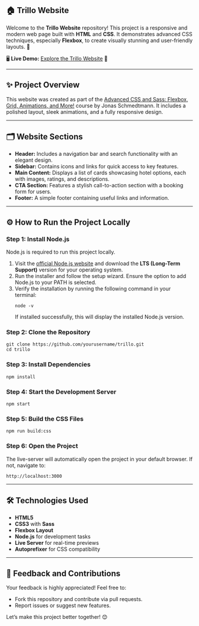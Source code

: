 <section>
  <h1>🏠 Trillo Website</h1>
  <p>
    Welcome to the <strong>Trillo Website</strong> repository! This project is a responsive and modern web page built with <strong>HTML</strong> and <strong>CSS</strong>. It demonstrates advanced CSS techniques, especially <strong>Flexbox</strong>, to create visually stunning and user-friendly layouts. 🌟
  </p>
  <p>
    🖥️ <strong>Live Demo:</strong> <a href="https://trillo-kariman.netlify.app/" target="_blank">Explore the Trillo Website</a> 🚀
  </p>

  <hr />

  <h2>✨ Project Overview</h2>
  <p>
    This website was created as part of the <a href="https://www.udemy.com/course/advanced-css-and-sass/" target="_blank">Advanced CSS and Sass: Flexbox, Grid, Animations, and More!</a> course by Jonas Schmedtmann. It includes a polished layout, sleek animations, and a fully responsive design.
  </p>

  <hr />

  <h2>🗂️ Website Sections</h2>
  <ul>
    <li><strong>Header:</strong> Includes a navigation bar and search functionality with an elegant design.</li>
    <li><strong>Sidebar:</strong> Contains icons and links for quick access to key features.</li>
    <li><strong>Main Content:</strong> Displays a list of cards showcasing hotel options, each with images, ratings, and descriptions.</li>
    <li><strong>CTA Section:</strong> Features a stylish call-to-action section with a booking form for users.</li>
    <li><strong>Footer:</strong> A simple footer containing useful links and information.</li>
  </ul>

  <hr />

  <h2>⚙️ How to Run the Project Locally</h2>

  <h3>Step 1: Install Node.js</h3>
  <p>
    Node.js is required to run this project locally.
    <ol>
      <li>
        Visit the <a href="https://nodejs.org/" target="_blank">official Node.js website</a> and download the <strong>LTS (Long-Term Support)</strong> version for your operating system.
      </li>
      <li>Run the installer and follow the setup wizard. Ensure the option to add Node.js to your PATH is selected.</li>
      <li>
        Verify the installation by running the following command in your terminal:
        <pre><code>node -v</code></pre>
        If installed successfully, this will display the installed Node.js version.
      </li>
    </ol>
  </p>

  <h3>Step 2: Clone the Repository</h3>
  <pre><code>git clone https://github.com/yourusername/trillo.git
cd trillo</code></pre>

  <h3>Step 3: Install Dependencies</h3>
  <pre><code>npm install</code></pre>

  <h3>Step 4: Start the Development Server</h3>
  <pre><code>npm start</code></pre>

  <h3>Step 5: Build the CSS Files</h3>
  <pre><code>npm run build:css</code></pre>

  <h3>Step 6: Open the Project</h3>
  <p>
    The live-server will automatically open the project in your default browser. If not, navigate to:
    <pre><code>http://localhost:3000</code></pre>
  </p>

  <hr />

  <h2>🛠️ Technologies Used</h2>
  <ul>
    <li><strong>HTML5</strong></li>
    <li><strong>CSS3</strong> with <strong>Sass</strong></li>
    <li><strong>Flexbox Layout</strong></li>
    <li><strong>Node.js</strong> for development tasks</li>
    <li><strong>Live Server</strong> for real-time previews</li>
    <li><strong>Autoprefixer</strong> for CSS compatibility</li>
  </ul>

  <hr />

  <h2>📢 Feedback and Contributions</h2>
  <p>
    Your feedback is highly appreciated! Feel free to:
    <ul>
      <li>Fork this repository and contribute via pull requests.</li>
      <li>Report issues or suggest new features.</li>
    </ul>
    Let’s make this project better together! 😊
  </p>

</section>
